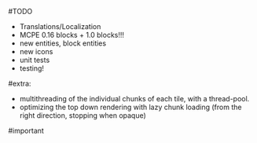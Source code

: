 #TODO

- Translations/Localization
- MCPE 0.16 blocks + 1.0 blocks!!!
- new entities, block entities
- new icons
- unit tests
- testing!


#extra:

- multithreading of the individual chunks of each tile, with a thread-pool.
- optimizing the top down rendering with lazy chunk loading (from the right direction, stopping when opaque)

#important

